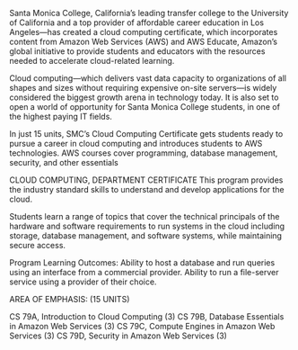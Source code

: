 Santa Monica College, California’s leading transfer college to the University of California and a top provider of affordable career education in Los Angeles—has created a cloud computing certificate, which incorporates content from Amazon Web Services (AWS) and AWS Educate, Amazon’s global initiative to provide students and educators with the resources needed to accelerate cloud-related learning.

Cloud computing—which delivers vast data capacity to organizations of all shapes and sizes without requiring expensive on-site servers—is widely considered the biggest growth arena in technology today. It is also set to open a world of opportunity for Santa Monica College students, in one of the highest paying IT fields.

In just 15 units, SMC’s Cloud Computing Certificate gets students ready to pursue a career in cloud computing and introduces students to AWS technologies. AWS courses cover programming, database management, security, and other essentials

CLOUD COMPUTING, DEPARTMENT CERTIFICATE
This program provides the industry standard skills to understand and develop applications for the cloud.

Students learn a range of topics that cover the technical principals of the hardware and software
requirements to run systems in the cloud including storage, database management, and software systems,
while maintaining secure access.

Program Learning Outcomes:
Ability to host a database and run queries using an interface from a commercial provider.
Ability to run a file-server service using a provider of their choice.

AREA OF EMPHASIS: (15 UNITS)

CS 79A, Introduction to Cloud Computing (3)
CS 79B, Database Essentials in Amazon Web Services (3)
CS 79C, Compute Engines in Amazon Web Services (3)
CS 79D, Security in Amazon Web Services (3)

